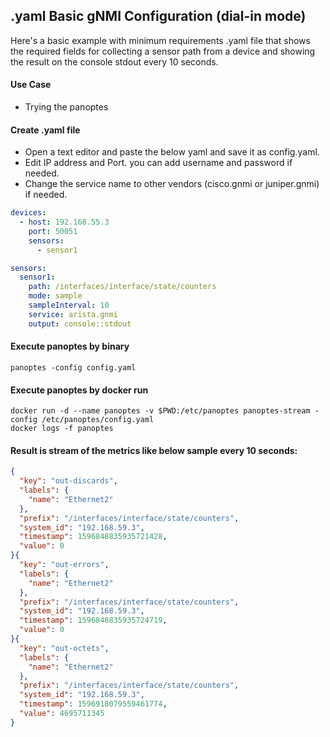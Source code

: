 ## .yaml Basic gNMI Configuration (dial-in mode)
Here's a basic example with minimum requirements .yaml file that shows the required fields for collecting a sensor path from a device and showing the result on the console stdout every 10 seconds.

#### Use Case
- Trying the panoptes


#### Create .yaml file 
- Open a text editor and paste the below yaml and save it as config.yaml.
- Edit IP address and Port. you can add username and password if needed.
- Change the service name to other vendors (cisco.gnmi or juniper.gnmi) if needed.

```yaml
devices:
  - host: 192.168.55.3
    port: 50051
    sensors:
      - sensor1

sensors:
  sensor1:
    path: /interfaces/interface/state/counters
    mode: sample
    sampleInterval: 10
    service: arista.gnmi
    output: console::stdout
```

#### Execute panoptes by binary
```
panoptes -config config.yaml
```
#### Execute panoptes by docker run
```
docker run -d --name panoptes -v $PWD:/etc/panoptes panoptes-stream -config /etc/panoptes/config.yaml 
docker logs -f panoptes
```

#### Result is stream of the metrics like below sample every 10 seconds:
```json
{
  "key": "out-discards",
  "labels": {
    "name": "Ethernet2"
  },
  "prefix": "/interfaces/interface/state/counters",
  "system_id": "192.168.59.3",
  "timestamp": 1596848835935721428,
  "value": 0
}{
  "key": "out-errors",
  "labels": {
    "name": "Ethernet2"
  },
  "prefix": "/interfaces/interface/state/counters",
  "system_id": "192.168.59.3",
  "timestamp": 1596848835935724719,
  "value": 0
}{
  "key": "out-octets",
  "labels": {
    "name": "Ethernet2"
  },
  "prefix": "/interfaces/interface/state/counters",
  "system_id": "192.168.59.3",
  "timestamp": 1596918079559461774,
  "value": 4695711345
}
```
